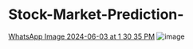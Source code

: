 # Stock-Market-Prediction-

[WhatsApp Image 2024-06-03 at 1 30 35 PM](https://github.com/gitan12/Stock-Market-Prediction-/assets/152585363/b572ed6a-c988-4efa-9fb2-ac239f7a4dbc)
![image](https://github.com/gitan12/Stock-Market-Prediction-/assets/152585363/a276bc54-db2b-4a82-9a90-96341c82b8c8)
